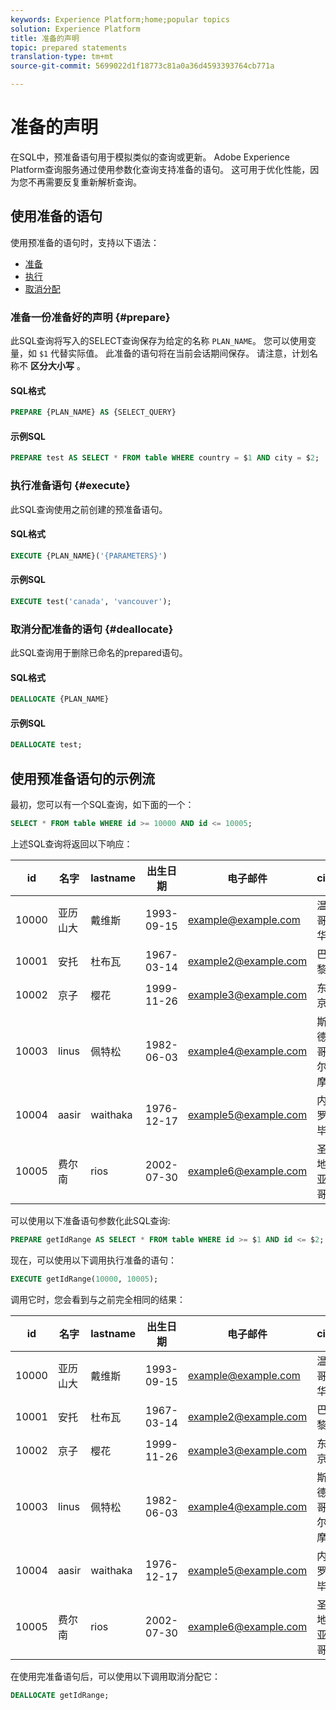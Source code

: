 ```yaml
---
keywords: Experience Platform;home;popular topics
solution: Experience Platform
title: 准备的声明
topic: prepared statements
translation-type: tm+mt
source-git-commit: 5699022d1f18773c81a0a36d4593393764cb771a

---
```



# 准备的声明

在SQL中，预准备语句用于模拟类似的查询或更新。 Adobe Experience Platform查询服务通过使用参数化查询支持准备的语句。 这可用于优化性能，因为您不再需要反复重新解析查询。

## 使用准备的语句

使用预准备的语句时，支持以下语法：

- [准备](#prepare)
- [执行](#execute)
- [取消分配](#deallocate)

### 准备一份准备好的声明 {#prepare}

此SQL查询将写入的SELECT查询保存为给定的名称 `PLAN_NAME`。 您可以使用变量，如 `$1` 代替实际值。 此准备的语句将在当前会话期间保存。 请注意，计划名称不 **区分大小写** 。

#### SQL格式

```sql
PREPARE {PLAN_NAME} AS {SELECT_QUERY}
```

#### 示例SQL

```sql
PREPARE test AS SELECT * FROM table WHERE country = $1 AND city = $2;
```

### 执行准备语句 {#execute}

此SQL查询使用之前创建的预准备语句。

#### SQL格式

```sql
EXECUTE {PLAN_NAME}('{PARAMETERS}')
```

#### 示例SQL

```sql
EXECUTE test('canada', 'vancouver');
```

### 取消分配准备的语句 {#deallocate}

此SQL查询用于删除已命名的prepared语句。

#### SQL格式

```sql
DEALLOCATE {PLAN_NAME}
```

#### 示例SQL

```sql
DEALLOCATE test;
```

## 使用预准备语句的示例流

最初，您可以有一个SQL查询，如下面的一个：

```sql
SELECT * FROM table WHERE id >= 10000 AND id <= 10005;
```

上述SQL查询将返回以下响应：

| id | 名字 | lastname | 出生日期 | 电子邮件 | city | 国家 |
|--- | --------- | -------- | --------- | ----- | ------- | ---- |
| 10000 | 亚历山大 | 戴维斯 | 1993-09-15 | example@example.com | 温哥华 | 加拿大 |
| 10001 | 安托 | 杜布瓦 | 1967-03-14 | example2@example.com | 巴黎 | 法国 |
| 10002 | 京子 | 樱花 | 1999-11-26 | example3@example.com | 东京 | 日本 |
| 10003 | linus | 佩特松 | 1982-06-03 | example4@example.com | 斯德哥尔摩 | 瑞典 |
| 10004 | aasir | waithaka | 1976-12-17 | example5@example.com | 内罗毕 | 肯尼亚 |
| 10005 | 费尔南 | rios | 2002-07-30 | example6@example.com | 圣地亚哥 | 智利 |

可以使用以下准备语句参数化此SQL查询:

```sql
PREPARE getIdRange AS SELECT * FROM table WHERE id >= $1 AND id <= $2; 
```

现在，可以使用以下调用执行准备的语句：

```sql
EXECUTE getIdRange(10000, 10005);
```

调用它时，您会看到与之前完全相同的结果：

| id | 名字 | lastname | 出生日期 | 电子邮件 | city | 国家 |
|--- | --------- | -------- | --------- | ----- | ------- | ---- |
| 10000 | 亚历山大 | 戴维斯 | 1993-09-15 | example@example.com | 温哥华 | 加拿大 |
| 10001 | 安托 | 杜布瓦 | 1967-03-14 | example2@example.com | 巴黎 | 法国 |
| 10002 | 京子 | 樱花 | 1999-11-26 | example3@example.com | 东京 | 日本 |
| 10003 | linus | 佩特松 | 1982-06-03 | example4@example.com | 斯德哥尔摩 | 瑞典 |
| 10004 | aasir | waithaka | 1976-12-17 | example5@example.com | 内罗毕 | 肯尼亚 |
| 10005 | 费尔南 | rios | 2002-07-30 | example6@example.com | 圣地亚哥 | 智利 |

在使用完准备语句后，可以使用以下调用取消分配它：

```sql
DEALLOCATE getIdRange;
```
